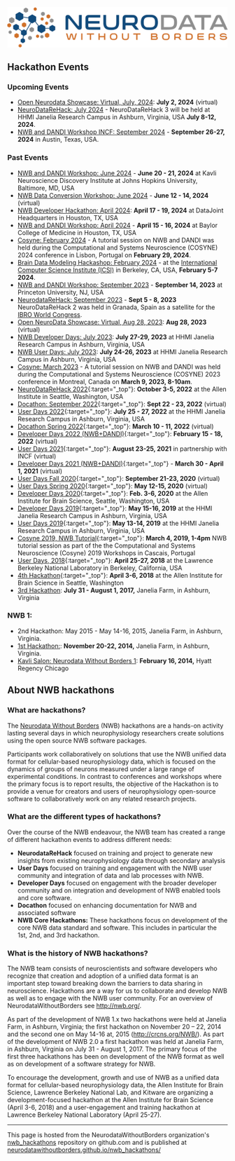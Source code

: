 <img alt="Remote hackathon" src="HCK08_2020_Remote/logo_brain_text_white_hor.png">

## Hackathon Events

### Upcoming Events
- [Open Neurodata Showcase: Virtual, July, 2024](HCK20_2024_OpenNeurodataShowcase/README.md): **July 2, 2024** (virtual)
- [NeuroDataReHack: July 2024](HCK21_2024_Janelia_NDRH/README.md) - NeuroDataReHack 3 will be held at HHMI Janelia Research Campus in Ashburn, Virginia, USA **July 8-12, 2024**.
- [NWB and DANDI Workshop INCF: September 2024](Workshop_2024_INCF/README.md) -  **September 26-27, 2024** in Austin, Texas, USA.

### Past Events
- [NWB and DANDI Workshop: June 2024](Workshop_2024_JHU/README.md) - **June 20 - 21, 2024** at Kavli Neuroscience Discovery Institute at Johns Hopkins University, Baltimore, MD, USA
- [NWB Data Conversion Workshop: June 2024](HCK19_2024_Remote/README.md) - **June 12 - 14, 2024** (virtual)
- [NWB Developer Hackathon: April 2024](HCK18_2024_Dev_Hackathon_DataJoint/README.md): **April 17 - 19, 2024** at DataJoint Headquarters in Houston, TX, USA
- [NWB and DANDI Workshop: April 2024](Workshop_2024_BCM/README.md) - **April 15 - 16, 2024** at Baylor College of Medicine in Houston, TX, USA
- [Cosyne: February 2024](Cosyne_2024/README.md) - A tutorial session on NWB and DANDI was held during the
  Computational and Systems Neuroscience (COSYNE) 2024 conference in Lisbon, Portugal on **February 29, 2024**.
- [Brain Data Modeling Hackashop: February 2024](linkml_neurodata_hackashop_2024/README.md) - at the  [International Computer Science Institute (ICSI)](https://www.icsi.berkeley.edu) in Berkeley, CA, USA, **February 5-7 2024**.
- [NWB and DANDI Workshop: September 2023](Workshop_2023_Princeton/README.md) - **September 14, 2023** at Princeton University, NJ, USA
- [NeurodataReHack: September 2023](HCK16_2023_Granada_RH/README.md) - **Sept 5 - 8, 2023** NeuroDataReHack 2 was held in Granada, Spain as a satellite for the [IBRO World Congress](https://ibro2023.org/).
- [Open NeuroData Showcase: Virtual, Aug 28, 2023](HCK17_2023_OpenNeuroDataShowcase/README.md): **Aug 28, 2023** (virtual)
- [NWB Developer Days: July 2023](HCK15_2023_Janelia/README.md): **July 27-29, 2023** at HHMI Janelia Research Campus in Ashburn, Virginia, USA
- [NWB User Days: July 2023](HCK15_2023_Janelia/README.md): **July 24-26, 2023** at HHMI Janelia
  Research Campus in Ashburn, Virginia, USA
- [Cosyne: March 2023](Cosyne_2023/README.md) - A tutorial session on NWB and DANDI was held during the
  Computational and Systems Neuroscience (COSYNE) 2023 conference in Montreal, Canada on **March 9, 2023, 8-10am**.
- [NeuroDataReHack 2022](HCK14_2022_Seattle_RH/README.md){:target="_top"}: **October 3-5, 2022** at the Allen Institute in Seattle, Washington, USA
- [Docathon: September 2022](Docuthon_2022_09/README.md){:target="_top"}: **Sept 22 - 23, 2022** (virtual)
- [User Days 2022](HCK13_2022_Janelia/README.md){:target="_top"}:  **July 25 - 27, 2022** at the  HHMI Janelia Research Campus in Ashburn, Virginia, USA
- [Docathon Spring 2022](Docuthon_2022/README.md){:target="_top"}: **March 10 - 11, 2022** (virtual)
- [Developer Days 2022 (NWB+DANDI)](HCK12_2022_Remote/README.md){:target="_top"}: **February 15 - 18, 2022** (virtual)
- [User Days 2021](HCK11_2021_Remote/README.md){:target="_top"}: **August 23-25, 2021** in partnership with INCF (virtual)
- [Developer Days 2021 (NWB+DANDI)](HCK10_2021_Remote/README.md){:target="_top"} - **March 30 - April 1, 2021** (virtual)
- [User Days Fall 2020](HCK09_2020_Remote/README.md){:target="_top"}: **September 21-23, 2020** (virtual)
- [User Days Spring 2020](HCK08_2020_Remote/README.md){:target="_top"}: **May 12-15, 2020**  (virtual)
- [Developer Days 2020](HCK07_2020_Seattle/README.md){:target="_top"}:  **Feb. 3-6, 2020** at the Allen Institute for Brain Science, Seattle, Washington, USA
- [Developer Days 2019](HCK06_2019_Janelia/README.md){:target="_top"}:  **May 15-16, 2019** at the HHMI Janelia Research Campus in Ashburn, Virginia, USA
- [User Days 2019](HCK06_2019_Janelia/README.md){:target="_top"}:  **May 13-14, 2019** at the HHMI Janelia Research Campus in Ashburn, Virginia, USA
- [Cosyne 2019, NWB Tutorial](Cosyne_2019/README.md){:target="_top"}: **March 4, 2019, 1-4pm**  NWB tutorial session as part of the the Computational and Systems Neuroscience (Cosyne) 2019 Workshops in Cascais, Portugal
- [User Days, 2018](HCK05_2018_Berkeley/README.md){:target="_top"}: **April 25-27, 2018** at the Lawrence Berkeley National Laboratory in Berkeley, California, USA
- [4th Hackathon](HCK04_2018_Seattle/README.md){:target="_top"}: **April 3-6, 2018** at the Allen Institute for Brain Science in Seattle, Washington
- [3rd Hackathon](https://www.nwb.org/event/nwb-hackathon-july-2017/): **July 31 - August 1, 2017,** Janelia Farm, in Ashburn, Virginia

### NWB 1:
- 2nd Hackathon: May 2015 - May 14-16, 2015, Janelia Farm, in Ashburn, Virginia.
- [1st Hackathon:](http://crcns.org/NWB/hackathon-1):  **November 20-22, 2014,** Janelia Farm, in Ashburn, Virginia.
- [Kavli Salon: Neurodata Without Borders 1](https://www.nwb.org/event/kavli-salon-neurodata-without-borders-1/): **February 16, 2014,** Hyatt Regency Chicago



## About NWB hackathons

###  What are hackathons?

The [Neurodata Without Borders][nwb-neurophysiology] (NWB) hackathons are a hands-on activity lasting several days in which neurophysiology researchers create solutions using the open source NWB software packages.

Participants work collaboratively on solutions that use the NWB unified data format for cellular-based neurophysiology
data, which is focused on the dynamics of groups of neurons measured under a large range of experimental conditions.
In contrast to conferences and workshops where the primary focus is to report results, the objective of the Hackathon
is to provide a venue for creators and users of neurophysiology open-source software to collaboratively work on any
related research projects.

[nwb-neurophysiology]: http://www.nwb.org/nwb-neurophysiology/

### What are the different types of hackathons?

Over the course of the NWB endeavour, the NWB team has created a range of different hackathon
events to address different needs:

- **NeurodataReHack** focused on training and project to generate new insights from existing
  neurophysiology data through secondary analysis
- **User Days** focused on training and engagement with the NWB user community and integration
  of data and lab processes with NWB.
- **Developer Days** focused on engagement with the broader developer community and on
  integration and development of NWB enabled tools and core software.
- **Docathon** focused on enhancing documentation for NWB and associated software
- **NWB Core Hackathons:** These hackathons focus on development of the core NWB data standard
  and software. This includes in particular the 1st, 2nd, and 3rd hackathon.


### What is the history of NWB hackathons?

The NWB team consists of neuroscientists and software developers
who recognize that creation and adoption of a unified data format is an important step toward breaking down the
barriers to data sharing in neuroscience. Hackathons are a way for us to collaborate and develop NWB as well
as to engage with the NWB user community.  For an overview of NeurodataWithoutBorders see http://nwb.org/.

As part of the development of NWB 1.x two hackathons were held at Janelia Farm, in Ashburn, Virginia; the first
hackathon  on November 20 – 22, 2014 and the second one on May 14-16 at, 2015 (http://crcns.org/NWB/). As part of
the development of NWB 2.0 a first hackathon was held at Janelia Farm, in Ashburn, Virginia  on July 31 - August 1, 2017.
The primary focus of the first three hackathons has been on development of the NWB format as well as on development of a software strategy for NWB.

To encourage the development, growth and use of NWB as a unified data format for cellular-based neurophysiology
data, the Allen Institute for Brain Science, Lawrence Berkeley National Lab, and Kitware are organizing a
development-focused hackathon at the Allen Institute for Brain Science (April 3-6, 2018) and a user-engagement
and training hackathon at Lawrence Berkeley National Laboratory (April 25-27).

---

This page is hosted from the NeurodataWithoutBorders organization's [nwb_hackathons](https://github.com/NeurodataWithoutBorders/nwb_hackathons) repository on github.com and is published at [neurodatawithoutborders.github.io/nwb_hackathons/](https://neurodatawithoutborders.github.io/nwb_hackathons/)
